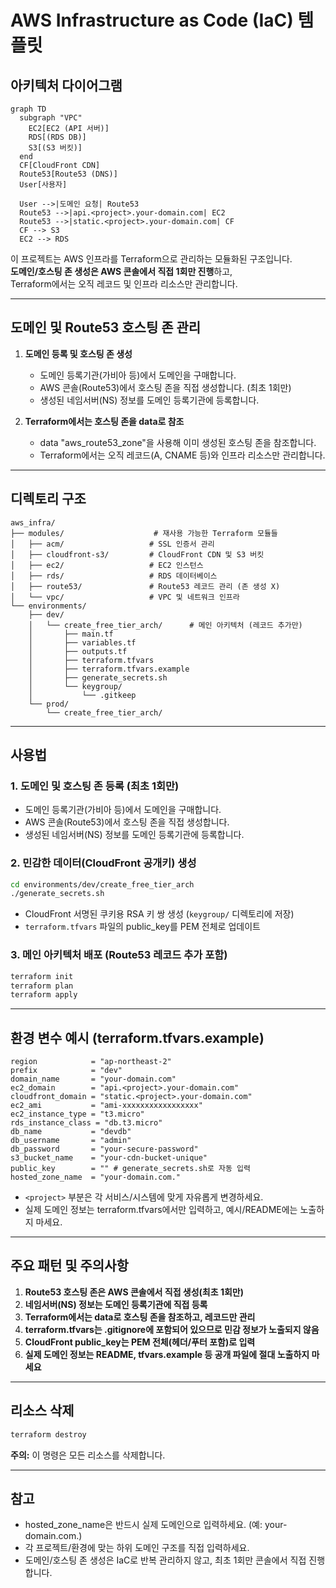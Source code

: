# AWS Infrastructure as Code (IaC) 템플릿

## 아키텍처 다이어그램

```mermaid
graph TD
  subgraph "VPC"
    EC2[EC2 (API 서버)]
    RDS[(RDS DB)]
    S3[(S3 버킷)]
  end
  CF[CloudFront CDN]
  Route53[Route53 (DNS)]
  User[사용자]
  
  User -->|도메인 요청| Route53
  Route53 -->|api.<project>.your-domain.com| EC2
  Route53 -->|static.<project>.your-domain.com| CF
  CF --> S3
  EC2 --> RDS
```

이 프로젝트는 AWS 인프라를 Terraform으로 관리하는 모듈화된 구조입니다.  
**도메인/호스팅 존 생성은 AWS 콘솔에서 직접 1회만 진행**하고,  
Terraform에서는 오직 레코드 및 인프라 리소스만 관리합니다.

---

## 도메인 및 Route53 호스팅 존 관리

1. **도메인 등록 및 호스팅 존 생성**
   - 도메인 등록기관(가비아 등)에서 도메인을 구매합니다.
   - AWS 콘솔(Route53)에서 호스팅 존을 직접 생성합니다. (최초 1회만)
   - 생성된 네임서버(NS) 정보를 도메인 등록기관에 등록합니다.

2. **Terraform에서는 호스팅 존을 data로 참조**
   - data "aws_route53_zone"을 사용해 이미 생성된 호스팅 존을 참조합니다.
   - Terraform에서는 오직 레코드(A, CNAME 등)와 인프라 리소스만 관리합니다.

---

## 디렉토리 구조

```
aws_infra/
├── modules/                    # 재사용 가능한 Terraform 모듈들
│   ├── acm/                   # SSL 인증서 관리
│   ├── cloudfront-s3/         # CloudFront CDN 및 S3 버킷
│   ├── ec2/                   # EC2 인스턴스
│   ├── rds/                   # RDS 데이터베이스
│   ├── route53/               # Route53 레코드 관리 (존 생성 X)
│   └── vpc/                   # VPC 및 네트워크 인프라
└── environments/
    ├── dev/
    │   └── create_free_tier_arch/      # 메인 아키텍처 (레코드 추가만)
    │       ├── main.tf
    │       ├── variables.tf
    │       ├── outputs.tf
    │       ├── terraform.tfvars
    │       ├── terraform.tfvars.example
    │       ├── generate_secrets.sh
    │       └── keygroup/
    │           └── .gitkeep
    └── prod/
        └── create_free_tier_arch/
```

---

## 사용법

### 1. 도메인 및 호스팅 존 등록 (최초 1회만)
- 도메인 등록기관(가비아 등)에서 도메인을 구매합니다.
- AWS 콘솔(Route53)에서 호스팅 존을 직접 생성합니다.
- 생성된 네임서버(NS) 정보를 도메인 등록기관에 등록합니다.

### 2. 민감한 데이터(CloudFront 공개키) 생성

```bash
cd environments/dev/create_free_tier_arch
./generate_secrets.sh
```
- CloudFront 서명된 쿠키용 RSA 키 쌍 생성 (`keygroup/` 디렉토리에 저장)
- `terraform.tfvars` 파일의 public_key를 PEM 전체로 업데이트

### 3. 메인 아키텍처 배포 (Route53 레코드 추가 포함)

```bash
terraform init
terraform plan
terraform apply
```

---

## 환경 변수 예시 (terraform.tfvars.example)

```hcl
region            = "ap-northeast-2"
prefix            = "dev"
domain_name       = "your-domain.com"
ec2_domain        = "api.<project>.your-domain.com"
cloudfront_domain = "static.<project>.your-domain.com"
ec2_ami           = "ami-xxxxxxxxxxxxxxxxx"
ec2_instance_type = "t3.micro"
rds_instance_class = "db.t3.micro"
db_name           = "devdb"
db_username       = "admin"
db_password       = "your-secure-password"
s3_bucket_name    = "your-cdn-bucket-unique"
public_key        = "" # generate_secrets.sh로 자동 입력
hosted_zone_name  = "your-domain.com."
```
- `<project>` 부분은 각 서비스/시스템에 맞게 자유롭게 변경하세요.
- 실제 도메인 정보는 terraform.tfvars에서만 입력하고, 예시/README에는 노출하지 마세요.

---

## 주요 패턴 및 주의사항

1. **Route53 호스팅 존은 AWS 콘솔에서 직접 생성(최초 1회만)**
2. **네임서버(NS) 정보는 도메인 등록기관에 직접 등록**
3. **Terraform에서는 data로 호스팅 존을 참조하고, 레코드만 관리**
4. **terraform.tfvars는 .gitignore에 포함되어 있으므로 민감 정보가 노출되지 않음**
5. **CloudFront public_key는 PEM 전체(헤더/푸터 포함)로 입력**
6. **실제 도메인 정보는 README, tfvars.example 등 공개 파일에 절대 노출하지 마세요**

---

## 리소스 삭제

```bash
terraform destroy
```
**주의:** 이 명령은 모든 리소스를 삭제합니다.

---

## 참고

- hosted_zone_name은 반드시 실제 도메인으로 입력하세요. (예: your-domain.com.)
- 각 프로젝트/환경에 맞는 하위 도메인 구조를 직접 입력하세요.
- 도메인/호스팅 존 생성은 IaC로 반복 관리하지 않고, 최초 1회만 콘솔에서 직접 진행합니다. 